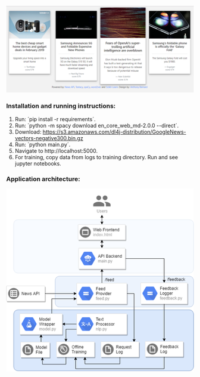 ![Alt text](https://raw.githubusercontent.com/s-j/goodnews/master/static/screenshot.png)

### Installation and running instructions:
1. Run: ´pip install -r requirements´.
2. Run: ´python -m spacy download en_core_web_md-2.0.0 --direct´.
3. Download: https://s3.amazonaws.com/dl4j-distribution/GoogleNews-vectors-negative300.bin.gz
4. Run: ´python main.py´.
5. Navigate to http://localhost:5000.
6. For training, copy data from logs to training directory. Run and see jupyter notebooks.

### Application architecture:
![Alt text](https://raw.githubusercontent.com/s-j/goodnews/master/static/arch.png)